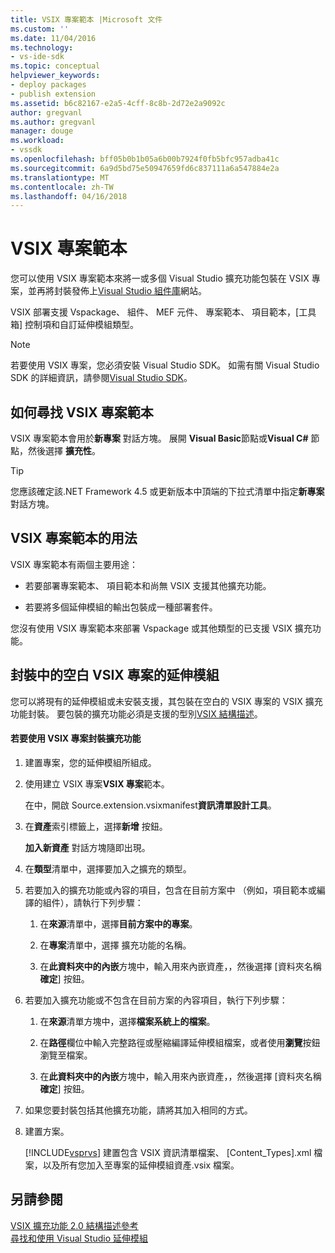 ```yaml
---
title: VSIX 專案範本 |Microsoft 文件
ms.custom: ''
ms.date: 11/04/2016
ms.technology:
- vs-ide-sdk
ms.topic: conceptual
helpviewer_keywords:
- deploy packages
- publish extension
ms.assetid: b6c82167-e2a5-4cff-8c8b-2d72e2a9092c
author: gregvanl
ms.author: gregvanl
manager: douge
ms.workload:
- vssdk
ms.openlocfilehash: bff05b0b1b05a6b00b7924f0fb5bfc957adba41c
ms.sourcegitcommit: 6a9d5bd75e50947659fd6c837111a6a547884e2a
ms.translationtype: MT
ms.contentlocale: zh-TW
ms.lasthandoff: 04/16/2018
---
```

# <a name="vsix-project-template"></a>VSIX 專案範本
您可以使用 VSIX 專案範本來將一或多個 Visual Studio 擴充功能包裝在 VSIX 專案，並再將封裝發佈上[Visual Studio 組件庫](http://go.microsoft.com/fwlink/?LinkID=123847)網站。  
  
 VSIX 部署支援 Vspackage、 組件、 MEF 元件、 專案範本、 項目範本，[工具箱] 控制項和自訂延伸模組類型。  
  
> [!NOTE]
>  若要使用 VSIX 專案，您必須安裝 Visual Studio SDK。 如需有關 Visual Studio SDK 的詳細資訊，請參閱[Visual Studio SDK](../extensibility/visual-studio-sdk.md)。  
  
## <a name="where-to-find-the-vsix-project-template"></a>如何尋找 VSIX 專案範本  
 VSIX 專案範本會用於**新專案** 對話方塊。 展開  **Visual Basic**節點或**Visual C#**  節點，然後選擇 **擴充性**。  
  
> [!TIP]
>  您應該確定該.NET Framework 4.5 或更新版本中頂端的下拉式清單中指定**新專案** 對話方塊。  
  
## <a name="uses-of-the-vsix-project-template"></a>VSIX 專案範本的用法  
 VSIX 專案範本有兩個主要用途：  
  
-   若要部署專案範本、 項目範本和尚無 VSIX 支援其他擴充功能。  
  
-   若要將多個延伸模組的輸出包裝成一種部署套件。  
  
 您沒有使用 VSIX 專案範本來部署 Vspackage 或其他類型的已支援 VSIX 擴充功能。  
  
## <a name="packaging-an-extension-in-an-empty-vsix-project"></a>封裝中的空白 VSIX 專案的延伸模組  
 您可以將現有的延伸模組或未安裝支援，其包裝在空白的 VSIX 專案的 VSIX 擴充功能封裝。 要包裝的擴充功能必須是支援的型別[VSIX 結構描述](../extensibility/vsix-extension-schema-2-0-reference.md)。  
  
#### <a name="to-package-an-extension-by-using-a-vsix-project"></a>若要使用 VSIX 專案封裝擴充功能  
  
1.  建置專案，您的延伸模組所組成。  
  
2.  使用建立 VSIX 專案**VSIX 專案**範本。  
  
     在中，開啟 Source.extension.vsixmanifest**資訊清單設計工具**。  
  
3.  在**資產**索引標籤上，選擇**新增** 按鈕。  
  
     **加入新資產** 對話方塊隨即出現。  
  
4.  在**類型**清單中，選擇要加入之擴充的類型。  
  
5.  若要加入的擴充功能或內容的項目，包含在目前方案中 （例如，項目範本或編譯的組件），請執行下列步驟：  
  
    1.  在**來源**清單中，選擇**目前方案中的專案**。  
  
    2.  在**專案**清單中，選擇 擴充功能的名稱。  
  
    3.  在**此資料夾中的內嵌**方塊中，輸入用來內嵌資產，，然後選擇 [資料夾名稱**確定**] 按鈕。  
  
6.  若要加入擴充功能或不包含在目前方案的內容項目，執行下列步驟：  
  
    1.  在**來源**清單方塊中，選擇**檔案系統上的檔案**。  
  
    2.  在**路徑**欄位中輸入完整路徑或壓縮編譯延伸模組檔案，或者使用**瀏覽**按鈕瀏覽至檔案。  
  
    3.  在**此資料夾中的內嵌**方塊中，輸入用來內嵌資產，，然後選擇 [資料夾名稱**確定**] 按鈕。  
  
7.  如果您要封裝包括其他擴充功能，請將其加入相同的方式。  
  
8.  建置方案。  
  
     [!INCLUDE[vsprvs](../code-quality/includes/vsprvs_md.md)] 建置包含 VSIX 資訊清單檔案、 [Content_Types].xml 檔案，以及所有您加入至專案的延伸模組資產.vsix 檔案。  
  
## <a name="see-also"></a>另請參閱  
 [VSIX 擴充功能 2.0 結構描述參考](../extensibility/vsix-extension-schema-2-0-reference.md)   
 [尋找和使用 Visual Studio 延伸模組](../ide/finding-and-using-visual-studio-extensions.md)